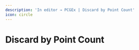 ```yaml
---
description: 'In editor → PCGEx | Discard by Point Count'
icon: circle
---
```


# Discard by Point Count


